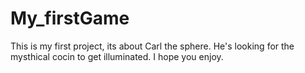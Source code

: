 # My_firstGame
This is my first project, its about Carl the sphere. He's looking for the mysthical cocin to get illuminated. I hope you enjoy.

